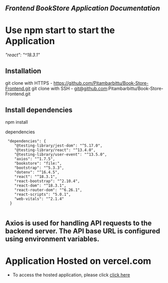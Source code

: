 ## _Frontend BookStore Application Documentation_
 
# Use npm start to start the Application
_"react": "^18.3.1"_

## Installation
git clone with HTTPS - https://github.com/Pitambarbittu/Book-Store-Frontend.git
git clone with SSH - git@github.com:Pitambarbittu/Book-Store-Frontend.git

## Install dependencies
npm install

dependencies
```
 "dependencies": {
    "@testing-library/jest-dom": "^5.17.0",
    "@testing-library/react": "^13.4.0",
    "@testing-library/user-event": "^13.5.0",
    "axios": "^1.7.5",
    "bookstore": "file:",
    "bootstrap": "^5.3.3",
    "dotenv": "^16.4.5",
    "react": "^18.3.1",
    "react-bootstrap": "^2.10.4",
    "react-dom": "^18.3.1",
    "react-router-dom": "^6.26.1",
    "react-scripts": "5.0.1",
    "web-vitals": "^2.1.4"
  }
 
```

## Axios is used for handling API requests to the backend server. The API base URL is configured using environment variables.

# Application Hosted on vercel.com 
- To access the hosted application, please click [click here](https://book-store-frontend-neon.vercel.app)